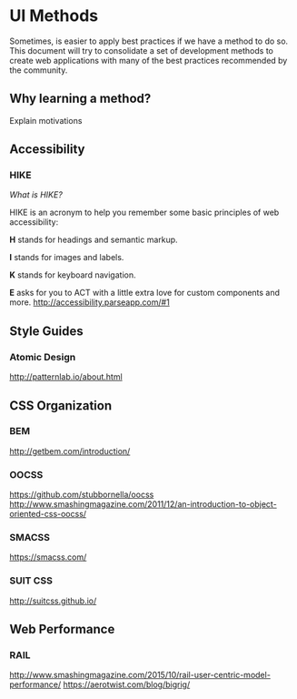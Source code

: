 # UI Methods
Sometimes, is easier to apply best practices if we have a method to do so. This document will try to consolidate a set of development methods to create web applications with many of the best practices recommended by the community.

## Why learning a method?
Explain motivations

## Accessibility

### HIKE
*What is HIKE?*

HIKE is an acronym to help you remember some basic principles of web accessibility:

**H** stands for headings and semantic markup.

**I** stands for images and labels.

**K** stands for keyboard navigation.

**E** asks for you to ACT with a little extra love for custom components and more. 
http://accessibility.parseapp.com/#1

## Style Guides

### Atomic Design
http://patternlab.io/about.html

## CSS Organization

### BEM
http://getbem.com/introduction/

### OOCSS
https://github.com/stubbornella/oocss
http://www.smashingmagazine.com/2011/12/an-introduction-to-object-oriented-css-oocss/

### SMACSS
https://smacss.com/

### SUIT CSS
http://suitcss.github.io/

## Web Performance

### RAIL
http://www.smashingmagazine.com/2015/10/rail-user-centric-model-performance/
https://aerotwist.com/blog/bigrig/

